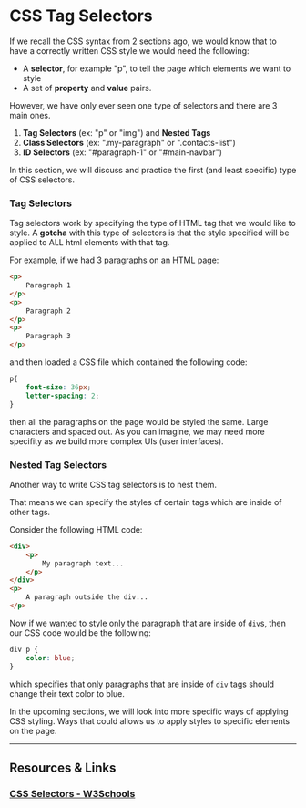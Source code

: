 # CSS Tag Selectors

If we recall the CSS syntax from 2 sections ago, we would know that to have a correctly written CSS style we would need the following:

- A __selector__, for example "p", to tell the page which elements we want to style
- A set of __property__ and __value__ pairs.

However, we have only ever seen one type of selectors and there are 3 main ones.

1. __Tag Selectors__ (ex: "p" or "img") and __Nested Tags__
2. __Class Selectors__ (ex: ".my-paragraph" or ".contacts-list")
3. __ID Selectors__ (ex: "#paragraph-1" or "#main-navbar")

In this section, we will discuss and practice the first (and least specific) type of CSS selectors.

### Tag Selectors

Tag selectors work by specifying the type of HTML tag that we would like to style. A __gotcha__ with this type of selectors is that the style specified will be applied to ALL html elements with that tag.

For example, if we had 3 paragraphs on an HTML page:

```html
<p>
    Paragraph 1
</p>
<p>
    Paragraph 2
</p>
<p>
    Paragraph 3
</p>
```

and then loaded a CSS file which contained the following code:

```css
p{
    font-size: 36px;
    letter-spacing: 2;
}
```

then all the paragraphs on the page would be styled the same. Large characters and spaced out. As you can imagine, we may need more specifity as we build more complex UIs (user interfaces).

### Nested Tag Selectors

Another way to write CSS tag selectors is to nest them. 

That means we can specify the styles of certain tags which are inside of other tags.

Consider the following HTML code:

```html
<div>
    <p>
        My paragraph text...
    </p>
</div>
<p>
    A paragraph outside the div...
</p>
```

Now if we wanted to style only the paragraph that are inside of `div`s, then our CSS code would be the following:

```css
div p {
    color: blue;
}
```

which specifies that only paragraphs that are inside of `div` tags should change their text color to blue.

In the upcoming sections, we will look into more specific ways of applying CSS styling. Ways that could allows us to apply styles to specific elements on the page.


----

## Resources & Links

### [CSS Selectors - W3Schools](http://www.w3schools.com/css/css_syntax.asp)
